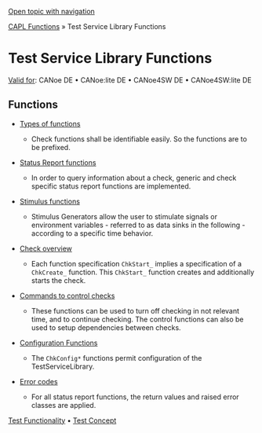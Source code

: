 [Open topic with navigation](../../../../CANoeDEFamily.htm#Topics/CAPLFunctions/Test/CAPLfunctionsTSLOverview.md)

[CAPL Functions](../CAPLfunctions.md) » Test Service Library Functions

# Test Service Library Functions

[Valid for](../../Shared/FeatureAvailability.md): CANoe DE • CANoe:lite DE • CANoe4SW DE • CANoe4SW:lite DE

## Functions

- [Types of functions](CAPLfunctionsTSLFunctionTypes.md)
  - Check functions shall be identifiable easily. So the functions are to be prefixed.

- [Status Report functions](CAPLfunctionsTSLStatusReportFunctions.md)
  - In order to query information about a check, generic and check specific status report functions are implemented.

- [Stimulus functions](CAPLfunctionsTSLStimulusOverview.md)
  - Stimulus Generators allow the user to stimulate signals or environment variables - referred to as data sinks in the following - according to a specific time behavior.

- [Check overview](CAPLfunctionsTSLCheckOverview.md)
  - Each function specification `ChkStart_` implies a specification of a `ChkCreate_` function. This `ChkStart_` function creates and additionally starts the check.

- [Commands to control checks](CAPLfunctionsTSLCheckControlCommands.md)
  - These functions can be used to turn off checking in not relevant time, and to continue checking. The control functions can also be used to setup dependencies between checks.

- [Configuration Functions](CAPLfunctionsTSLConfigurationFunctions.md)
  - The `ChkConfig*` functions permit configuration of the TestServiceLibrary.

- [Error codes](CAPLfunctionsTSLErrorCodes.md)
  - For all status report functions, the return values and raised error classes are applied.

[Test Functionality](../../CANoeCANalyzer/Test/TestFeatures.md) • [Test Concept](../../CANoeCANalyzer/Test/TestConcept.md)
